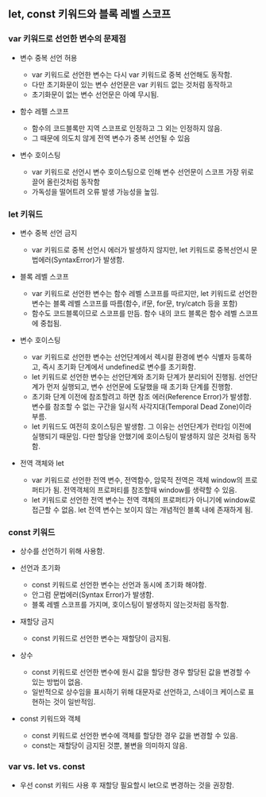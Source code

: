 ## let, const 키워드와 블록 레벨 스코프

### var 키워드로 선언한 변수의 문제점

- 변수 중복 선언 허용

  - var 키워드로 선언한 변수는 다시 var 키워드로 중복 선언해도 동작함.
  - 다만 초기화문이 있는 변수 선언문은 var 키워드 없는 것처럼 동작하고
  - 초기화문이 없는 변수 선언문은 아예 무시됨.

- 함수 레펠 스코프

  - 함수의 코드블록만 지역 스코프로 인정하고 그 외는 인정하지 않음.
  - 그 때문에 의도치 않게 전역 변수가 중복 선언될 수 있음

- 변수 호이스팅
  - var 키워드로 선언시 변수 호이스팅으로 인해 변수 선언문이 스코프 가장 위로 끌어 올린것처럼 동작함
  - 가독성을 떨어트려 오류 발생 가능성을 높임.

### let 키워드

- 변수 중복 선언 금지

  - var 키워드로 중복 선언시 에러가 발생하지 않지만, let 키워드로 중복선언시 문법에러(SyntaxError)가 발생함.

- 블록 레벨 스코프

  - var 키워드로 선언한 변수는 함수 레벨 스코프를 따르지만, let 키워드로 선언한 변수는 블록 레벨 스코프를 따름(함수, if문, for문, try/catch 등을 포함)
  - 함수도 코드블록이므로 스코프를 만듬. 함수 내의 코드 블록은 함수 레벨 스코프에 중첩됨.

- 변수 호이스팅

  - var 키워드로 선언한 변수는 선언단계에서 렉시컬 환경에 변수 식별자 등록하고, 즉시 초기화 단계에서 undefined로 변수를 초기화함.
  - let 키워드로 선언한 변수는 선언단계와 초기화 단계가 분리되어 진행됨. 선언단계가 먼저 실행되고, 변수 선언문에 도달했을 때 초기화 단계를 진행함.
  - 초기화 단계 이전에 참조할려고 하면 참조 에러(Reference Error)가 발생함. 변수를 참조할 수 없는 구간을 일시적 사각지대(Temporal Dead Zone)이라 부름.
  - let 키워드도 여전히 호이스팅은 발생함. 그 이유는 선언단계가 런타임 이전에 실행되기 때문임. 다만 할당을 안했기에 호이스팅이 발생하지 않은 것처럼 동작함.

- 전역 객체와 let

  - var 키워드로 선언한 전역 변수, 전역함수, 암묵적 전역은 객체 window의 프로퍼티가 됨. 전역객체의 프로퍼티를 참조할때 window를 생략할 수 있음.
  - let 키워드로 선언한 전역 변수는 전역 객체의 프로퍼티가 아니기에 window로 접근할 수 없음. let 전역 변수는 보이지 않는 개념적인 블록 내에 존재하게 됨.

### const 키워드

- 상수를 선언하기 위해 사용함.

- 선언과 초기화

  - const 키워드로 선언한 변수는 선언과 동시에 초기화 해야함.
  - 안그럼 문법에러(Syntax Error)가 발생함.
  - 블록 레벨 스코프를 가지며, 호이스팅이 발생하지 않는것처럼 동작함.

- 재할당 금지

  - const 키워드로 선언한 변수는 재할당이 금지됨.

- 상수

  - const 키워드로 선언한 변수에 원시 값을 할당한 경우 할당된 값을 변경할 수 있는 방법이 없음.
  - 일반적으로 상수임을 표시하기 위해 대문자로 선언하고, 스네이크 케이스로 표현하는 것이 일반적임.

- const 키워드와 객체

  - const 키워드로 선언한 변수에 객체를 할당한 경우 값을 변경할 수 있음.
  - const는 재할당이 금지된 것뿐, 불변을 의미하지 않음.

### var vs. let vs. const

- 우선 const 키워드 사용 후 재할당 필요할시 let으로 변경하는 것을 권장함.
